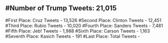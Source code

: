 #Number of Trump Tweets: 21,015
---
#First Place: Cruz Tweets - 13,526
#Second Place: Clinton Tweets - 12,451
#Third Place: Rubio Tweets - 10,020
#Fourth Place: Sanders Tweets - 7,481
#Fifth Place: Jeb! Tweets - 1,988
#Sixth Place: Carson Tweets - 1,163
#Seventh Place: Kasich Tweets - 191
#Last Place: Total Tweets -  
